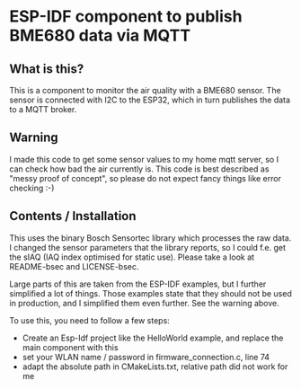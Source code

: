 # ESP-IDF component to publish BME680 data via MQTT

## What is this?
This is a component to monitor the air quality with a BME680 sensor. The sensor is connected with I2C to the ESP32, which in turn publishes the data to a MQTT broker.

## Warning
I made this code to get some sensor values to my home mqtt server, so I can check how bad the air currently is.
This code is best described as "messy proof of concept", so please do not expect fancy things like error checking :-)

## Contents / Installation
This uses the binary Bosch Sensortec library which processes the raw data. I changed the sensor parameters that the library reports, so I could f.e. get the sIAQ (IAQ index optimised for static use). Please take a look at README-bsec and LICENSE-bsec.

Large parts of this are taken from the ESP-IDF examples, but I further simplified a lot of things. Those examples state that they should not be used in production, and I simplified them even further. See the warning above.

To use this, you need to follow a few steps:
 - Create an Esp-Idf project like the HelloWorld example, and replace the main component with this
 - set your WLAN name / password in firmware_connection.c, line 74
 - adapt the absolute path in CMakeLists.txt, relative path did not work for me
